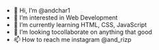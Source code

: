 - 👋 Hi, I’m @andchar1
- 👀 I’m interested in Web Development
- 🌱 I’m currently learning HTML, CSS, JavaScript
- 💞️ I’m looking tocollaborate on anything that good
- 📫 How to reach me instagram @and_rizp

<!---
andchar1/andchar1 is a ✨ special ✨ repository because its `README.md` (this file) appears on your GitHub profile.
You can click the Preview link to take a look at your changes.
--->
